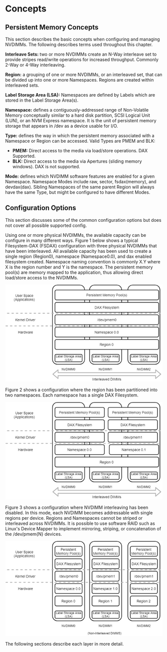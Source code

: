 # Concepts

## Persistent Memory Concepts

This section describes the basic concepts when configuring and managing NVDIMMs. The following describes terms used throughout this chapter.

**Interleave Sets:** two or more NVDIMMs create an N-Way interleave set to provide stripes read/write operations for increased throughput. Commonly 2-Way or 4-Way interleaving.

**Region:** a grouping of one or more NVDIMMs, or an interleaved set, that can be divided up into one or more Namespaces. Regions are created within interleaved sets.

**Label Storage Area \(LSA\):** Namespaces are defined by Labels which are stored in the Label Storage Area\(s\).

**Namespace:** defines a contiguously-addressed range of Non-Volatile Memory conceptually similar to a hard disk partition, SCSI Logical Unit \(LUN\), or an NVM Express namespace. It is the unit of persistent memory storage that appears in /dev as a device usable for I/O.

**Type:** defines the way in which the persistent memory associated with a Namespace or Region can be accessed. Valid Types are PMEM and BLK:

* **PMEM:** Direct access to the media via load/store operations. DAX Supported.
* **BLK:** Direct access to the media via Apertures \(sliding memory windows\). DAX is not supported.

**Mode:** defines which NVDIMM software features are enabled for a given Namespace. Namespace Modes include raw, sector, fsdax\(memory\), and devdax\(dax\). Sibling Namespaces of the same parent Region will always have the same Type, but might be configured to have different Modes.

## Configuration Options

This section discusses some of the common configuration options but does not cover all possible supported config.

Using one or more physical NVDIMMs, the available capacity can be configure in many different ways. Figure 1 below shows a typical Filesystem-DAX \(FSDAX\) configuration with three physical NVDIMMs that have been interleaved. All available capacity has been used to create a single region \(Region0\), namespace \(Namespace0.0\), and dax enabled filesystem created. Namespace naming convention is commonly X.Y where X is the region number and Y is the namespace. The persistent memory pool\(s\) are memory mapped to the application, thus allowing direct load/store access to the NVDIMMs.

![](../.gitbook/assets/draw.io-gitbook-interleaved-dimms-fsdax.jpg)

Figure 2 shows a configuration where the region has been partitioned into two namespaces. Each namespace has a single DAX Filesystem.

![](../.gitbook/assets/draw.io-gitbook-interleaved-dimms-with-2-namespaces-fsdax-1.jpg)

Figure 3 shows a configuration where NVDIMM interleaving has been disabled. In this mode, each NVDIMM becomes addressable with single regions per device. Regions and Namespaces cannot be striped or interleaved across NVDIMMs. It is possible to use software RAID such as Linux's Device Mapper to implement mirroring, striping, or concatenation of the /dev/pmem{N} devices.

![](../.gitbook/assets/draw.io-gitbook-non-interleaved-dimm-fsdax.jpg)

The following sections describe each layer in more detail.

